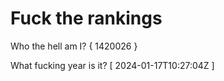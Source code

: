 # Fuck the rankings

Who the hell am I?
{ 1420026 }

What fucking year is it?
[ 2024-01-17T10:27:04Z ]
